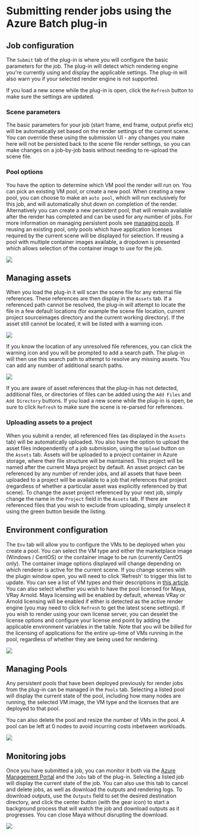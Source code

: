# Submitting render jobs using the Azure Batch plug-in

## Job configuration

The `Submit` tab of the plug-in is where you will configure the basic parameters for the job.
The plug-in will detect which rendering engine you're currently using and display the applicable settings.
The plug-in will also warn you if your selected render engine is not supported.

If you load a new scene while the plug-in is open, click the `Refresh` button to make sure the settings are updated.

### Scene parameters

The basic parameters for your job (start frame, end frame, output prefix etc) will be automatically set based on the render settings of the current scene.
You can override these using the submission UI - any changes you make here will not be persisted back to the scene file render settings, so you can make changes
on a job-by-job basis without needing to re-upload the scene file.

### Pool options

You have the option to determine which VM pool the render will run on. You can pick an existing VM pool, or create a new pool.
When creating a new pool, you can choose to make an `auto pool`, which will run exclusively for this job, and will automatically shut down
on completion of the render. Alternatively you can create a new persistent pool, that will remain available after the render has completed and can
be used for any number of jobs. For more information on managing persistent pools see [managing pools](#managing-pools).
If reusing an existing pool, only pools which have application licenses required by the current scene will be displayed for selection. If reusing a pool
with multiple container images available, a dropdown is presented which allows selection of the container image to use for the job.

![](./images/submit.png)


## Managing assets

When you load the plug-in it will scan the scene file for any external file references. These references are then display in the `Assets` tab.
If a referenced path cannot be resolved, the plug-in will attempt to locate the file in a few default locations (for example the scene file location, current 
project sourceimages directory and the current working directory).
If the asset still cannot be located, it will be listed with a warning icon.

![](./images/missing_assets.png)

If you know the location of any unresolved file references, you can click the warning icon and you will be prompted to add a search path. The plug-in will then
use this search path to attempt to resolve any missing assets. You can add any number of additional search paths.

![](./images/found_assets.png)

If you are aware of asset references that the plug-in has not detected, additional files, or directories of files can be added using the `Add Files` and 
`Add Directory` buttons.
If you load a new scene while the plug-in is open, be sure to click `Refresh` to make sure the scene is re-parsed for references.

### Uploading assets to a project

When you submit a render, all referenced files (as displayed in the `Assets` tab) will be automatically uploaded. You also have the option to upload the asset
files independently of a job submission, using the `Upload` button on the `Assets` tab.
Assets will be uploaded to a project container in Azure storage, where their file structure will be maintained. This project will be named after the current
Maya project by default. An asset project can be referenced by any number of render jobs, and all assets that have been uploaded to a project will be available to a job that
references that project (regardless of whether a particular asset was explicitly referenced by that scene).
To change the asset project referenced by your next job, simply change the name in the `Project` field in the `Assets` tab.
If there are referenced files that you wish to exclude from uploading, simply unselect it using the green button beside the listing.


## Environment configuration

The `Env` tab will allow you to configure the VMs to be deployed when you create a pool. You can select the VM type and either the marketplace image (Windows / CentOS) or the 
container image to be run (currently CentOS only). The container image options displayed will change depending on which renderer is active for the current scene. 
If you change scenes with the plugin window open, you will need to click 'Refresh' to trigger this list to update. You can see a list
of VM types and their descriptions in [this article](https://azure.microsoft.com/pricing/details/virtual-machines/series/).
You can also select whether you wish to have the pool licensed for Maya, VRay Arnold. Maya licensing will be enabled by default, whereas VRay or Arnold licensing will be enabled if either
is detected as the active render engine (you may need to click `Refresh` to get the latest scene settings).
If you wish to render using your own license server, you can deselet the license options and configure your license end point by adding the applicable environment variables in the table.
Note that you will be billed for the licensing of applications for the entire up-time of VMs running in the pool, regardless of whether they are being used for rendering.

![](./images/environment.png)

## Managing Pools

Any persistent pools that have been deployed previously for render jobs from the plug-in can be managed in the `Pools` tab.
Selecting a listed pool will display the current state of the pool, including how many nodes are running, the selected VM image, the VM type and
the licenses that are deployed to that pool.

You can also delete the pool and resize the number of VMs in the pool. A pool can be left at 0 nodes to avoid incurring costs inbetween workloads.

![](./images/pools.png)

## Monitoring jobs

Once you have submitted a job, you can monitor it both via the [Azure Management Portal](http://portal.azure.com/) and the `Jobs` tab of the plug-in.
Selecting a listed job will display the current state of the job. You can also use this tab to cancel and delete jobs, as well as download the outputs and rendering logs.
To download outputs, use the `Outputs` field to set the desired destination directory, and click the center button (with the gear icon) to start a background process that will
watch the job and download outputs as it progresses. You can close Maya without disrupting the download.

![](./images/jobs.png)